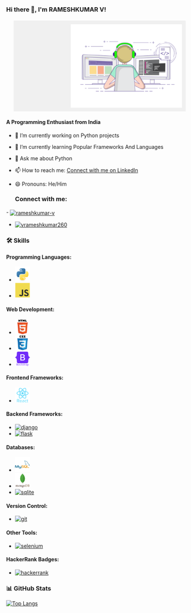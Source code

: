 ### Hi there 👋, I'm RAMESHKUMAR V!
<div style="margin: 20px; padding: 10px; background-color: #f0f0f0; overflow: hidden;">
  <img align="right" alt="Coding" width="300" src="https://raw.githubusercontent.com/devSouvik/devSouvik/master/gif3.gif" style="margin-left: 20px;">
  

</div>



#### A Programming Enthusiast from India

- 🔭 I’m currently working on Python projects
- 🌱 I’m currently learning Popular Frameworks And Languages
- 💬 Ask me about Python
- 📫 How to reach me: [Connect with me on LinkedIn](https://linkedin.com/in/rameshkumar-v)
- 😄 Pronouns: He/Him

  <h3 align="left">Connect with me:</h3>
<p align="left">
- <a href="https://linkedin.com/in/rameshkumar-v" target="blank"><img align="center" src="https://raw.githubusercontent.com/rahuldkjain/github-profile-readme-generator/master/src/images/icons/Social/linked-in-alt.svg" alt="rameshkumar-v" height="30" width="40" /></a>

  
- <a href="https://www.hackerrank.com/vrameshkumar260" target="blank"><img align="center" src="https://raw.githubusercontent.com/rahuldkjain/github-profile-readme-generator/master/src/images/icons/Social/hackerrank.svg" alt="vrameshkumar260" height="50" width="50" /></a>
</p>

### 🛠️ Skills

#### Programming Languages:
- <a href="https://www.python.org"><img src="https://raw.githubusercontent.com/devicons/devicon/master/icons/python/python-original.svg" alt="python" width="40" height="40"/></a>
- <a href="https://developer.mozilla.org/en-US/docs/Web/JavaScript"><img src="https://raw.githubusercontent.com/devicons/devicon/master/icons/javascript/javascript-original.svg" alt="javascript" width="40" height="40"/></a>

#### Web Development:
- <a href="https://developer.mozilla.org/en-US/docs/Web/HTML"><img src="https://raw.githubusercontent.com/devicons/devicon/master/icons/html5/html5-original-wordmark.svg" alt="html5" width="40" height="40"/></a>
- <a href="https://www.w3schools.com/css/"><img src="https://raw.githubusercontent.com/devicons/devicon/master/icons/css3/css3-original-wordmark.svg" alt="css3" width="40" height="40"/></a>
- <a href="https://getbootstrap.com"><img src="https://raw.githubusercontent.com/devicons/devicon/master/icons/bootstrap/bootstrap-plain-wordmark.svg" alt="bootstrap" width="40" height="40"/></a>

#### Frontend Frameworks:
- <a href="https://reactjs.org/"><img src="https://raw.githubusercontent.com/devicons/devicon/master/icons/react/react-original-wordmark.svg" alt="react" width="40" height="40"/></a>



#### Backend Frameworks:
- <a href="https://www.djangoproject.com/"><img src="https://cdn.worldvectorlogo.com/logos/django.svg" alt="django" width="40" height="40"/></a>
- <a href="https://flask.palletsprojects.com/"><img src="https://www.vectorlogo.zone/logos/pocoo_flask/pocoo_flask-icon.svg" alt="flask" width="40" height="40"/></a>

#### Databases:
- <a href="https://www.mysql.com/"><img src="https://raw.githubusercontent.com/devicons/devicon/master/icons/mysql/mysql-original-wordmark.svg" alt="mysql" width="40" height="40"/></a>
- <a href="https://www.mongodb.com/"><img src="https://raw.githubusercontent.com/devicons/devicon/master/icons/mongodb/mongodb-original-wordmark.svg" alt="mongodb" width="40" height="40"/></a>
- <a href="https://www.sqlite.org/"><img src="https://www.vectorlogo.zone/logos/sqlite/sqlite-icon.svg" alt="sqlite" width="40" height="40"/></a>

#### Version Control:
- <a href="https://git-scm.com/"><img src="https://www.vectorlogo.zone/logos/git-scm/git-scm-icon.svg" alt="git" width="40" height="40"/></a>

#### Other Tools:

- <a href="https://www.selenium.dev/"><img src="https://raw.githubusercontent.com/detain/svg-logos/780f25886640cef088af994181646db2f6b1a3f8/svg/selenium-logo.svg" alt="selenium" width="40" height="40"/></a>

#### HackerRank Badges:
- <a href="https://www.hackerrank.com/vrameshkumar260"><img src="https://hrcdn.net/community-frontend/assets/favicon-ddc852f75a.png" alt="hackerrank" width="40" height="40"/></a>


### 📊 GitHub Stats

[![Top Langs](https://github-readme-stats.vercel.app/api/top-langs/?username=rameshkumar-v&layout=compact)](https://github.com/rameshkumar-v/github-readme-stats)
